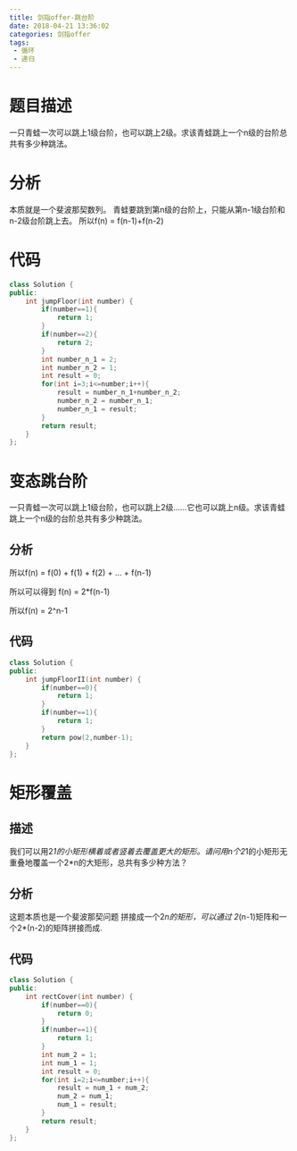 ```yaml
---
title: 剑指offer-跳台阶
date: 2018-04-21 13:36:02
categories: 剑指offer
tags: 
 - 循环
 - 递归
---
```


# 题目描述
一只青蛙一次可以跳上1级台阶，也可以跳上2级。求该青蛙跳上一个n级的台阶总共有多少种跳法。

<!--more-->

# 分析
本质就是一个斐波那契数列。
青蛙要跳到第n级的台阶上，只能从第n-1级台阶和n-2级台阶跳上去。
所以f(n) = f(n-1)+f(n-2)

# 代码
```C++
class Solution {
public:
    int jumpFloor(int number) {
        if(number==1){
            return 1;
        }
        if(number==2){
            return 2;
        }
        int number_n_1 = 2;
        int number_n_2 = 1;
        int result = 0;
        for(int i=3;i<=number;i++){
            result = number_n_1+number_n_2;
            number_n_2 = number_n_1;
            number_n_1 = result;
        }
        return result;
    }
};
```

# 变态跳台阶
一只青蛙一次可以跳上1级台阶，也可以跳上2级……它也可以跳上n级。求该青蛙跳上一个n级的台阶总共有多少种跳法。

## 分析

所以f(n) = f(0) + f(1) + f(2) + ... + f(n-1)

所以可以得到
f(n) = 2*f(n-1)

所以f(n) = 2^n-1

## 代码
```C++
class Solution {
public:
    int jumpFloorII(int number) {
        if(number==0){
            return 1;
        }
        if(number==1){
            return 1;
        }
        return pow(2,number-1);
    }
};
```

# 矩形覆盖

## 描述
我们可以用2*1的小矩形横着或者竖着去覆盖更大的矩形。请问用n个2*1的小矩形无重叠地覆盖一个2*n的大矩形，总共有多少种方法？

## 分析
这题本质也是一个斐波那契问题
拼接成一个2*n的矩形，可以通过
2*(n-1)矩阵和一个2*(n-2)的矩阵拼接而成.

## 代码
```C++
class Solution {
public:
    int rectCover(int number) {
        if(number==0){
            return 0;
        }
        if(number==1){
            return 1;
        }
        int num_2 = 1;
        int num_1 = 1;
        int result = 0;
        for(int i=2;i<=number;i++){
            result = num_1 + num_2;
            num_2 = num_1;
            num_1 = result;
        }
        return result;
    }
};
```

